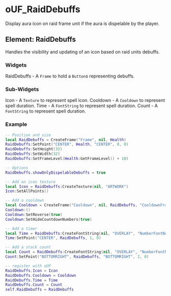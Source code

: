 # oUF_RaidDebuffs

Display aura icon on raid frame unit if the aura is dispelable by the player.

## Element: RaidDebuffs

Handles the visibility and updating of an icon based on raid units debuffs.

### Widgets

RaidDebuffs		- A `Frame` to hold a `Button`s representing debuffs.

### Sub-Widgets

Icon			- A `Texture` to represent spell icon.
Cooldown		- A `Cooldown` to represent spell duration. 
Time			- A `FontString` to represent spell duration.
Count			- A `FontString` to represent spell duration.

### Example

```lua
-- Position and size
local RaidDebuffs = CreateFrame("Frame", nil, Health)
RaidDebuffs:SetPoint("CENTER", Health, "CENTER", 0, 0)
RaidDebuffs:SetHeight(32)
RaidDebuffs:SetWidth(32)
RaidDebuffs:SetFrameLevel(Health:GetFrameLevel() + 10)

-- Options
RaidDebuffs.showOnlyDispelableDebuffs = true

-- Add an icon texture
local Icon = RaidDebuffs:CreateTexture(nil, "ARTWORK")
Icon:SetAllPoints()

-- Add a cooldown
local Cooldown = CreateFrame("Cooldown", nil, RaidDebuffs, "CooldownFrameTemplate")
Cooldown:()
Cooldown:SetReverse(true)
Cooldown:SetHideCountdownNumbers(true)

-- Add a timer
local Time = RaidDebuffs:CreateFontString(nil, "OVERLAY", "NumberFontNormal")
Time:SetPoint("CENTER", RaidDebuffs, 1, 0)

-- Add a stack count
local Count = RaidDebuffs:CreateFontString(nil, "OVERLAY", "NumberFontNormal")
Count:SetPoint("BOTTOMRIGHT", RaidDebuffs, "BOTTOMRIGHT", 2, 0)

-- register with oUF
RaidDebuffs.Icon = Icon
RaidDebuffs.Cooldown = Cooldown
RaidDebuffs.Time = Time
RaidDebuffs.Count = Count
self.RaidDebuffs = RaidDebuffs
```
